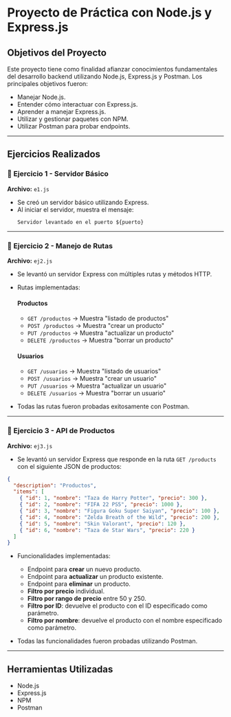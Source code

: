 # Proyecto de Práctica con Node.js y Express.js

## Objetivos del Proyecto

Este proyecto tiene como finalidad afianzar conocimientos fundamentales del desarrollo backend utilizando Node.js, Express.js y Postman. Los principales objetivos fueron:

- Manejar Node.js.
- Entender cómo interactuar con Express.js.
- Aprender a manejar Express.js.
- Utilizar y gestionar paquetes con NPM.
- Utilizar Postman para probar endpoints.

---

## Ejercicios Realizados

### 📝 Ejercicio 1 - Servidor Básico

**Archivo:** `e1.js`

- Se creó un servidor básico utilizando Express.
- Al iniciar el servidor, muestra el mensaje:  
  ```
  Servidor levantado en el puerto ${puerto}
  ```

---

### 📝 Ejercicio 2 - Manejo de Rutas

**Archivo:** `ej2.js`

- Se levantó un servidor Express con múltiples rutas y métodos HTTP.
- Rutas implementadas:

  #### Productos
  - `GET /productos` → Muestra "listado de productos"
  - `POST /productos` → Muestra "crear un producto"
  - `PUT /productos` → Muestra "actualizar un producto"
  - `DELETE /productos` → Muestra "borrar un producto"

  #### Usuarios
  - `GET /usuarios` → Muestra "listado de usuarios"
  - `POST /usuarios` → Muestra "crear un usuario"
  - `PUT /usuarios` → Muestra "actualizar un usuario"
  - `DELETE /usuarios` → Muestra "borrar un usuario"

- Todas las rutas fueron probadas exitosamente con Postman.

---

### 📝 Ejercicio 3 - API de Productos

**Archivo:** `ej3.js`

- Se levantó un servidor Express que responde en la ruta `GET /products` con el siguiente JSON de productos:

```json
{
  "description": "Productos",
  "items": [
    { "id": 1, "nombre": "Taza de Harry Potter", "precio": 300 },
    { "id": 2, "nombre": "FIFA 22 PS5", "precio": 1000 },
    { "id": 3, "nombre": "Figura Goku Super Saiyan", "precio": 100 },
    { "id": 4, "nombre": "Zelda Breath of the Wild", "precio": 200 },
    { "id": 5, "nombre": "Skin Valorant", "precio": 120 },
    { "id": 6, "nombre": "Taza de Star Wars", "precio": 220 }
  ]
}
```

- Funcionalidades implementadas:
  - Endpoint para **crear** un nuevo producto.
  - Endpoint para **actualizar** un producto existente.
  - Endpoint para **eliminar** un producto.
  - **Filtro por precio** individual.
  - **Filtro por rango de precio** entre 50 y 250.
  - **Filtro por ID**: devuelve el producto con el ID especificado como parámetro.
  - **Filtro por nombre**: devuelve el producto con el nombre especificado como parámetro.

- Todas las funcionalidades fueron probadas utilizando Postman.

---

## Herramientas Utilizadas

- Node.js
- Express.js
- NPM
- Postman
